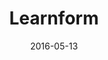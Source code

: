 ---
title: Learnform
description: 
client:
skills:
  - Product Design
  - User Experience
  - User Interface
platform: Web
date: 2016-05-13
finished: true
permalink: false
thumbnail: src/static/work/learnform.jpg
eleventyExcludeFromCollections: true
---